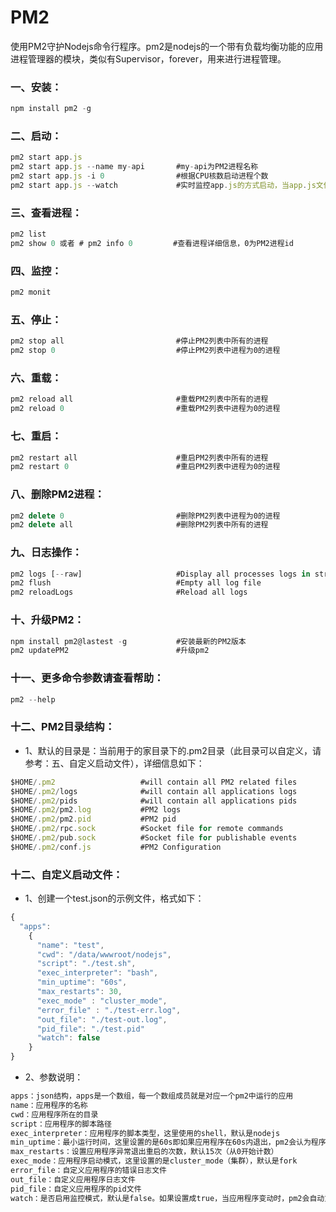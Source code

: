 # PM2
使用PM2守护Nodejs命令行程序。pm2是nodejs的一个带有负载均衡功能的应用进程管理器的模块，类似有Supervisor，forever，用来进行进程管理。

### 一、安装：
```js
npm install pm2 -g
```
### 二、启动：
```js
pm2 start app.js
pm2 start app.js --name my-api       #my-api为PM2进程名称
pm2 start app.js -i 0                #根据CPU核数启动进程个数
pm2 start app.js --watch             #实时监控app.js的方式启动，当app.js文件有变动时，pm2会自动reload
```
### 三、查看进程：
```js
pm2 list
pm2 show 0 或者 # pm2 info 0         #查看进程详细信息，0为PM2进程id 
```
### 四、监控： 
```js
pm2 monit
```
### 五、停止：
```js
pm2 stop all                         #停止PM2列表中所有的进程
pm2 stop 0                           #停止PM2列表中进程为0的进程
```
### 六、重载：
```js
pm2 reload all                       #重载PM2列表中所有的进程
pm2 reload 0                         #重载PM2列表中进程为0的进程
```
### 七、重启：
```js
pm2 restart all                      #重启PM2列表中所有的进程
pm2 restart 0                        #重启PM2列表中进程为0的进程
```
### 八、删除PM2进程：
```js
pm2 delete 0                         #删除PM2列表中进程为0的进程
pm2 delete all                       #删除PM2列表中所有的进程
```
### 九、日志操作：
```js
pm2 logs [--raw]                     #Display all processes logs in streaming
pm2 flush                            #Empty all log file
pm2 reloadLogs                       #Reload all logs
```
### 十、升级PM2：
```js
npm install pm2@lastest -g           #安装最新的PM2版本
pm2 updatePM2                        #升级pm2
```
### 十一、更多命令参数请查看帮助：
```js
pm2 --help
```
### 十二、PM2目录结构：
* 1、默认的目录是：当前用于的家目录下的.pm2目录（此目录可以自定义，请参考：五、自定义启动文件），详细信息如下：
```js
$HOME/.pm2                   #will contain all PM2 related files
$HOME/.pm2/logs              #will contain all applications logs
$HOME/.pm2/pids              #will contain all applications pids
$HOME/.pm2/pm2.log           #PM2 logs
$HOME/.pm2/pm2.pid           #PM2 pid
$HOME/.pm2/rpc.sock          #Socket file for remote commands
$HOME/.pm2/pub.sock          #Socket file for publishable events
$HOME/.pm2/conf.js           #PM2 Configuration
```
### 十二、自定义启动文件：
* 1、创建一个test.json的示例文件，格式如下：
```js
{
  "apps":
    {
      "name": "test",
      "cwd": "/data/wwwroot/nodejs",
      "script": "./test.sh",
      "exec_interpreter": "bash",
      "min_uptime": "60s",
      "max_restarts": 30,
      "exec_mode" : "cluster_mode",
      "error_file" : "./test-err.log",
      "out_file": "./test-out.log",
      "pid_file": "./test.pid"
      "watch": false
    }
}
```
* 2、参数说明：
```js
apps：json结构，apps是一个数组，每一个数组成员就是对应一个pm2中运行的应用
name：应用程序的名称
cwd：应用程序所在的目录
script：应用程序的脚本路径
exec_interpreter：应用程序的脚本类型，这里使用的shell，默认是nodejs
min_uptime：最小运行时间，这里设置的是60s即如果应用程序在60s内退出，pm2会认为程序异常退出，此时触发重启max_restarts设置数量
max_restarts：设置应用程序异常退出重启的次数，默认15次（从0开始计数）
exec_mode：应用程序启动模式，这里设置的是cluster_mode（集群），默认是fork
error_file：自定义应用程序的错误日志文件
out_file：自定义应用程序日志文件
pid_file：自定义应用程序的pid文件
watch：是否启用监控模式，默认是false。如果设置成true，当应用程序变动时，pm2会自动重载。这里也可以设置你要监控的文件。
```
